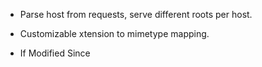 - Parse host from requests, serve different roots per host.

- Customizable xtension to mimetype mapping.

- If Modified Since

